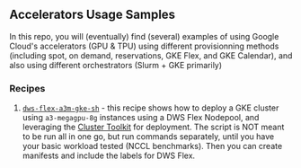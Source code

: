 ## Accelerators Usage Samples 
In this repo, you will (eventually) find (several) examples of using Google Cloud's accelerators (GPU & TPU) using different provisionning methods (including spot, on demand, reservations, GKE Flex, and GKE Calendar), and also using different orchestrators (Slurm + GKE primarily)

### Recipes
1. [`dws-flex-a3m-gke-sh`](./dws-flex-a3m-gke.sh) - this recipe shows how to deploy a GKE cluster using `a3-megagpu-8g` instances using a DWS Flex Nodepool, and leveraging the [Cluster Toolkit](https://github.com/GoogleCloudPlatform/cluster-toolkit/tree/main) for deployment. The script is NOT meant to be run all in one go, but run commands separately, until you have your basic workload tested (NCCL benchmarks). Then you can create manifests and include the labels for DWS Flex.

